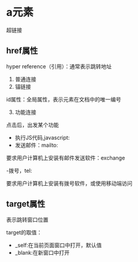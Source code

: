 # a元素

超链接

## href属性

hyper reference（引用）：通常表示跳转地址

1. 普通连接
2. 锚链接

id属性：全局属性，表示元素在文档中的唯一编号

3. 功能连接

点击后，出发某个功能

- 执行JS代码,javascript:
- 发送邮件：mailto:

要求用户计算机上安装有邮件发送软件：exchange

-拨号，tel:

要求用户计算机上安装有拨号软件，或使用移动端访问

## target属性

表示跳转窗口位置

target的取值：

- _self:在当前页面窗口中打开，默认值
- _blank:在新窗口中打开
